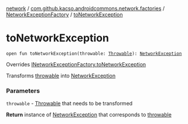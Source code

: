 [network](../../index.md) / [com.github.kacso.androidcommons.network.factories](../index.md) / [NetworkExceptionFactory](index.md) / [toNetworkException](./to-network-exception.md)

# toNetworkException

`open fun toNetworkException(throwable: `[`Throwable`](https://kotlinlang.org/api/latest/jvm/stdlib/kotlin/-throwable/index.html)`): `[`NetworkException`](../../com.github.kacso.androidcommons.network.exceptions/-network-exception/index.md)

Overrides [INetworkExceptionFactory.toNetworkException](../-i-network-exception-factory/to-network-exception.md)

Transforms [throwable](../-i-network-exception-factory/to-network-exception.md#com.github.kacso.androidcommons.network.factories.INetworkExceptionFactory$toNetworkException(kotlin.Throwable)/throwable) into [NetworkException](../../com.github.kacso.androidcommons.network.exceptions/-network-exception/index.md)

### Parameters

`throwable` - [Throwable](https://kotlinlang.org/api/latest/jvm/stdlib/kotlin/-throwable/index.html) that needs to be transformed

**Return**
instance of [NetworkException](../../com.github.kacso.androidcommons.network.exceptions/-network-exception/index.md) that corresponds to [throwable](../-i-network-exception-factory/to-network-exception.md#com.github.kacso.androidcommons.network.factories.INetworkExceptionFactory$toNetworkException(kotlin.Throwable)/throwable)


